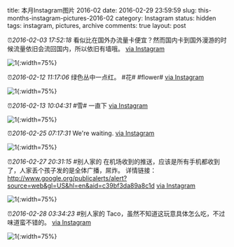 title: 本月Instagram图片 2016-02
date: 2016-02-29 23:59:59
slug: this-months-instagram-pictures-2016-02
category: Instagram
status: hidden
tags: instagram, pictures, archive
comments: true
layout: post

⏰_2016-02-03 17:52:18_ 看似比在国外办流量卡便宜？然而国内卡到国外漫游的时候流量依旧会流回国内，所以依旧有墙哦。
[via Instagram](https://www.instagram.com/p/BBUdvNZgV1XEU1ShIWwofk8NlVDiyTOoXfiJfs0/)

![1](https://scontent-lax3-2.cdninstagram.com/vp/c8832f25eb2ac0cec47f94a29249a1b7/5DC0EAC8/t51.2885-15/e35/12558639_455922084596094_1439375696_n.jpg?_nc_ht=scontent-lax3-2.cdninstagram.com){:width=75%}



⏰_2016-02-12 11:17:06_ 绿色丛中一点红。 #花# #flower#
[via Instagram](https://www.instagram.com/p/BBq7qhQAVzOi7ROoVhOpzMKMhtcyl3U64YB4Ls0/)

![1](https://scontent-lax3-2.cdninstagram.com/vp/4b11def24597ad65b3261d081193c9d5/5DB7DAE0/t51.2885-15/e35/12599158_533944663435084_2115560855_n.jpg?_nc_ht=scontent-lax3-2.cdninstagram.com){:width=75%}



⏰_2016-02-13 10:04:31_ #雪# 一直下
[via Instagram](https://www.instagram.com/p/BBtYJ3wgV942dl96MUXF-0stjVcbvmPx81vqis0/)

![1](https://scontent-lax3-2.cdninstagram.com/vp/845b40037d3b9b9020616094f3cbb215/5DC11798/t51.2885-15/e35/12556061_1509100019396316_592089709_n.jpg?_nc_ht=scontent-lax3-2.cdninstagram.com){:width=75%}



⏰_2016-02-25 07:17:31_ We're waiting.
[via Instagram](https://www.instagram.com/p/BCL-lMyAV2RL1ZbTuVnxzZFvRFEOXGHGXaVP4w0/)

![1](https://scontent-lax3-2.cdninstagram.com/vp/44ac26c40bc3fa706602b161dcfce717/5DBDBCDB/t51.2885-15/e35/12145148_1022694831135092_398494148_n.jpg?_nc_ht=scontent-lax3-2.cdninstagram.com){:width=75%}



⏰_2016-02-27 20:31:15_ #别人家的 在机场收到的推送，应该是所有手机都收到了，人家丢个孩子发的是全体广播，屌炸。 详情链接：http://www.google.org/publicalerts/alert?source=web&gl=US&hl=en&aid=c39bf3da89a8c1d
[via Instagram](https://www.instagram.com/p/BCSjAa9gV2rm9wRm5ylZMsshewNJ3puYZzrcRE0/)

![1](https://scontent-lax3-2.cdninstagram.com/vp/9157a376e91525a827828b827ec64491/5DB3A37E/t51.2885-15/e35/12748185_1009248909123091_1340926985_n.jpg?_nc_ht=scontent-lax3-2.cdninstagram.com){:width=75%}



⏰_2016-02-28 03:34:23_ #别人家的 Taco，虽然不知道这玩意具体怎么吃，不过味道蛮不错的。
[via Instagram](https://www.instagram.com/p/BCTTbiwgV94xEcRUN--n2kQr2A9CGyH3RiioIY0/)

![1](https://scontent-lax3-2.cdninstagram.com/vp/012f76d61507995e0867e36cb9913bda/5DC48FB1/t51.2885-15/e35/12798179_538515062988430_1088865965_n.jpg?_nc_ht=scontent-lax3-2.cdninstagram.com){:width=75%}
